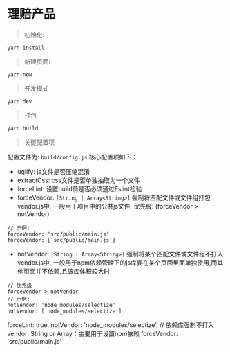 # 理赔产品


> 初始化:

```
yarn install
```

> 新建页面:

```
yarn new
```

> 开发模式

```
yarn dev
```

> 打包

```
yarn build
```

> 关键配置项

配置文件为: `build/config.js` 核心配置项如下：

- uglify: js文件是否压缩混淆
- extractCss: css文件是否单独抽取为一个文件
- forceLint: 设置build前是否必须通过Eslint检验
- forceVendor: `[String | Array<String>]` 强制将匹配文件或文件组打包vendor.js中, 一般用于项目中的公共js文件; 优先级: (forceVendor > notVendor)
```
// 示例:
forceVendor: 'src/public/main.js'
forceVendor: ['src/public/main.js']
```

- notVendor: `[String | Array<String>]` 强制将某个匹配文件或文件组不打入vendor.js中, 一般用于npm依赖管理下的js库要在某个页面里面单独使用,而其他页面并不依赖,且该库体积较大时
```
// 优先级
forceVendor > notVendor
// 示例: 
notVendor: 'node_modules/selectize'
notVendor: ['node_modules/selectize']
```


  forceLint: true,
  notVendor: 'node_modules/selectize', // 依赖库强制不打入 vendor: String or Array：主要用于设置npm依赖
  forceVendor: 'src/public/main.js'

```

```